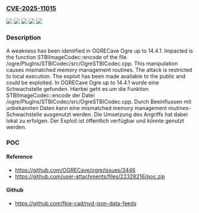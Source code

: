 ### [CVE-2025-11015](https://cve.mitre.org/cgi-bin/cvename.cgi?name=CVE-2025-11015)
![](https://img.shields.io/static/v1?label=Product&message=Ogre&color=blue)
![](https://img.shields.io/static/v1?label=Version&message=14.4.0%20&color=brightgreen)
![](https://img.shields.io/static/v1?label=Version&message=14.4.1%20&color=brightgreen)
![](https://img.shields.io/static/v1?label=Vulnerability&message=Memory%20Corruption&color=brightgreen)
![](https://img.shields.io/static/v1?label=Vulnerability&message=Mismatched%20Memory%20Management%20Routines&color=brightgreen)

### Description

A weakness has been identified in OGRECave Ogre up to 14.4.1. Impacted is the function STBIImageCodec::encode of the file /ogre/PlugIns/STBICodec/src/OgreSTBICodec.cpp. This manipulation causes mismatched memory management routines. The attack is restricted to local execution. The exploit has been made available to the public and could be exploited.
In OGRECave Ogre up to 14.4.1 wurde eine Schwachstelle gefunden. Hierbei geht es um die Funktion STBIImageCodec::encode der Datei /ogre/PlugIns/STBICodec/src/OgreSTBICodec.cpp. Durch Beeinflussen mit unbekannten Daten kann eine mismatched memory management routines-Schwachstelle ausgenutzt werden. Die Umsetzung des Angriffs hat dabei lokal zu erfolgen. Der Exploit ist öffentlich verfügbar und könnte genutzt werden.

### POC

#### Reference
- https://github.com/OGRECave/ogre/issues/3446
- https://github.com/user-attachments/files/22328216/poc.zip

#### Github
- https://github.com/fkie-cad/nvd-json-data-feeds

